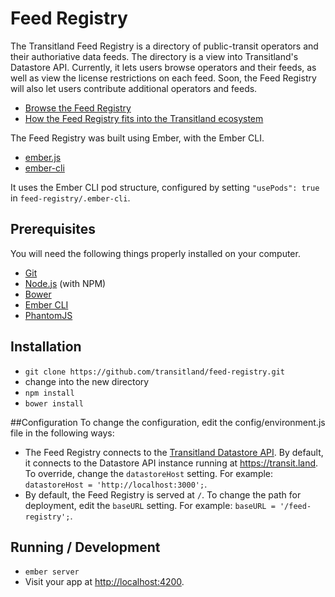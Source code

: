 # Feed Registry

The Transitland Feed Registry is a directory of public-transit operators and their authoriative data feeds. The directory is a view into Transitland's Datastore API. Currently, it lets users browse operators and their feeds, as well as view the license restrictions on each feed. Soon, the Feed Registry will also let users contribute additional operators and feeds.

* [Browse the Feed Registry](https://transit.land/feed-registry/)
* [How the Feed Registry fits into the Transitland ecosystem](https://transit.land/how-it-works/)

The Feed Registry was built using Ember, with the Ember CLI. 
* [ember.js](http://emberjs.com/)
* [ember-cli](http://www.ember-cli.com/)

It uses the Ember CLI pod structure, configured by setting `"usePods": true` in `feed-registry/.ember-cli`.

## Prerequisites

You will need the following things properly installed on your computer.

* [Git](http://git-scm.com/)
* [Node.js](http://nodejs.org/) (with NPM)
* [Bower](http://bower.io/)
* [Ember CLI](http://www.ember-cli.com/)
* [PhantomJS](http://phantomjs.org/)

## Installation

* `git clone https://github.com/transitland/feed-registry.git`
* change into the new directory
* `npm install`
* `bower install`

##Configuration
To change the configuration, edit the config/environment.js file in the following ways:
* The Feed Registry connects to the [Transitland Datastore API](https://github.com/transitland/transitland-datastore/). By default, it connects to the Datastore API instance running at https://transit.land. To override, change the `datastoreHost` setting. For example: `datastoreHost = 'http://localhost:3000';`.
* By default, the Feed Registry is served at `/`. To change the path for deployment, edit the `baseURL` setting. For example: `baseURL = '/feed-registry';`.

## Running / Development

* `ember server`
* Visit your app at [http://localhost:4200](http://localhost:4200).


